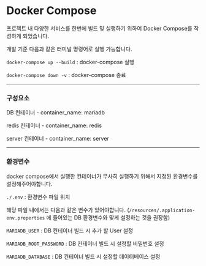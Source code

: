 # Docker Compose

프로젝트 내 다양한 서비스를 한번에 빌드 및 실행하기 위하여 Docker Compose를 작성하게 되었습니다. 

개발 기준 다음과 같은 터미널 명령어로 실행 가능합니다.

`docker-compose up --build` : docker-compose 실행

`docker-compose down -v` : docker-compose 종료

---

### 구성요소

DB 컨테이너 - container_name: mariadb

redis 컨테이너 - container_name: redis

server 컨테이너 -  container_name: server

---

### 환경변수

docker compose에서 실행한 컨테이너가 무사히 실행하기 위해서 지정된 환경변수를 설정해주어야합니다.

`./.env` : 환경변수 파일 위치

해당 파일 내에서는 다음과 같은 변수가 있어야합니다. (`/resources/.application-env.properties` 에 들어있는 DB 환경변수와 맞게 설정하는 것을 권장함)

`MARIADB_USER` : DB 컨테이너 빌드 시 추가 할 User 설정 

`MARIADB_ROOT_PASSWORD` : DB 컨테이너 빌드 시 설정할 비밀번호 설정

`MARIADB_DATABASE` : DB 컨테이너 빌드 시 설정할 데이터베이스 설정